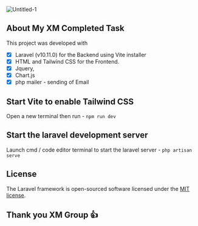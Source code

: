 ![Untitled-1](https://github.com/Devdannnny/xm-app/assets/110941423/80f446a5-7e4b-40e7-b9b6-b80d34e6c5fe)

## About My XM Completed Task

This project was developed with 

- [x] Laravel (v10.11.0) for the Backend using Vite installer 
- [x] HTML and Tailwind CSS for the Frontend.
- [x] Jquery, 
- [x] Chart.js
- [x] php mailer - sending of Email

## Start Vite to enable Tailwind CSS

Open a new terminal then run - `npm run dev`

## Start the laravel development server

Launch cmd / code editor terminal to start the laravel server - `php artisan serve`

## License

The Laravel framework is open-sourced software licensed under the [MIT license](https://opensource.org/licenses/MIT).

## Thank you XM Group :+1:
